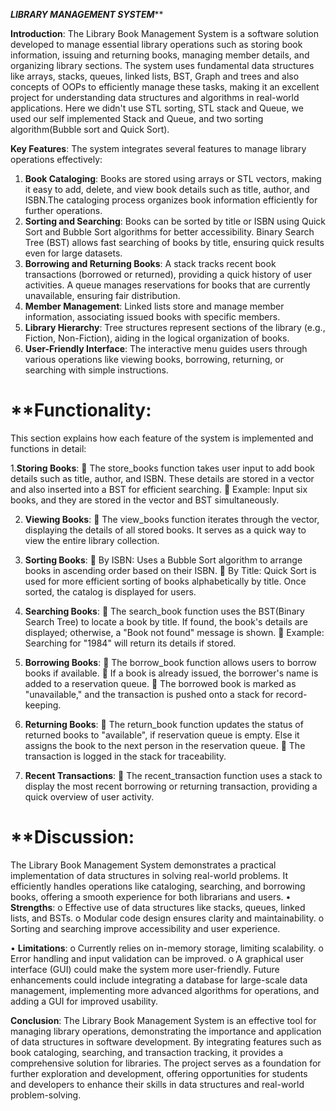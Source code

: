 *****************************************************************************************LIBRARY MANAGEMENT SYSTEM*******************************************************************************************

**Introduction**:
The Library Book Management System is a software solution developed to manage essential library operations such as storing book information, issuing and returning books, managing member details, and organizing library sections. The system uses fundamental data structures like arrays, stacks, queues, linked lists, BST, Graph and trees and also concepts of OOPs to efficiently manage these tasks, making it an excellent project for understanding data structures and algorithms in real-world applications. Here we didn't use STL sorting, STL stack and Queue, we used our self implemented Stack and Queue, and two sorting algorithm(Bubble sort and Quick Sort).

**Key Features**:
The system integrates several features to manage library operations effectively:
1. **Book Cataloging**:
Books are stored using arrays or STL vectors, making it easy to add, delete, and view book details such as title, author, and ISBN.The cataloging process organizes book information efficiently for further operations.
2. **Sorting and Searching**:
Books can be sorted by title or ISBN using Quick Sort and Bubble Sort algorithms for better accessibility. Binary Search Tree (BST) allows fast searching of books by title, ensuring quick results even for large datasets.
2. **Borrowing and Returning Books**:
A stack tracks recent book transactions (borrowed or returned), providing a quick history of user activities. A queue manages reservations for books that are currently unavailable, ensuring fair distribution.
4. **Member Management**:
Linked lists store and manage member information, associating issued books with specific members.
5. **Library Hierarchy**:
Tree structures represent sections of the library (e.g., Fiction, Non-Fiction), aiding in the logical organization of books.
6. **User-Friendly Interface**:
The interactive menu guides users through various operations like viewing books, borrowing, returning, or searching with simple instructions.


# **Functionality:
This section explains how each feature of the system is implemented and functions in detail:

1.**Storing Books**:
	The store_books function takes user input to add book details such as title, author, and ISBN. These details are stored in a vector and also inserted into a BST for efficient searching.
	Example: Input six books, and they are stored in the vector and BST simultaneously.

2.	**Viewing Books**:
	The view_books function iterates through the vector, displaying the details of all stored books. It serves as a quick way to view the entire library collection.

3.	**Sorting Books**:
	By ISBN: Uses a Bubble Sort algorithm to arrange books in ascending order based on their ISBN.
	By Title: Quick Sort is used for more efficient sorting of books alphabetically by title. Once sorted, the catalog is displayed for users.

4.	**Searching Books**:
	The search_book function uses the BST(Binary Search Tree) to locate a book by title. If found, the book's details are displayed; otherwise, a "Book not found" message is shown.
	Example: Searching for "1984" will return its details if stored.


5.	**Borrowing Books**:
	The borrow_book function allows users to borrow books if available.
	If a book is already issued, the borrower's name is added to a reservation queue.
	The borrowed book is marked as "unavailable," and the transaction is pushed onto a stack for record-keeping.

6.	**Returning Books**:
	The return_book function updates the status of returned books to "available", if reservation queue is empty. Else it assigns the book to the next person in the reservation queue.
	The transaction is logged in the stack for traceability.

7.	**Recent Transactions**:
	The recent_transaction function uses a stack to display the most recent borrowing or returning transaction, providing a quick overview of user activity.


# **Discussion:
The Library Book Management System demonstrates a practical implementation of data structures in solving real-world problems. It efficiently handles operations like cataloging, searching, and borrowing books, offering a smooth experience for both librarians and users.
•	**Strengths**:
o	Effective use of data structures like stacks, queues, linked lists, and BSTs.
o	Modular code design ensures clarity and maintainability.
o	Sorting and searching improve accessibility and user experience.

•	**Limitations**:
o	Currently relies on in-memory storage, limiting scalability.
o	Error handling and input validation can be improved.
o	A graphical user interface (GUI) could make the system more user-friendly.
Future enhancements could include integrating a database for large-scale data management, implementing more advanced algorithms for operations, and adding a GUI for improved usability.

**Conclusion**:
The Library Book Management System is an effective tool for managing library operations, demonstrating the importance and application of data structures in software development. By integrating features such as book cataloging, searching, and transaction tracking, it provides a comprehensive solution for libraries. The project serves as a foundation for further exploration and development, offering opportunities for students and developers to enhance their skills in data structures and real-world problem-solving.














